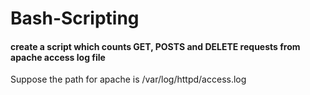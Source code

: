 # Bash-Scripting

#### create a script which counts GET, POSTS and DELETE requests from apache access log file

Suppose the path for apache is /var/log/httpd/access.log
